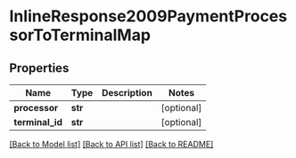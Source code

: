 # InlineResponse2009PaymentProcessorToTerminalMap

## Properties
Name | Type | Description | Notes
------------ | ------------- | ------------- | -------------
**processor** | **str** |  | [optional] 
**terminal_id** | **str** |  | [optional] 

[[Back to Model list]](../README.md#documentation-for-models) [[Back to API list]](../README.md#documentation-for-api-endpoints) [[Back to README]](../README.md)


